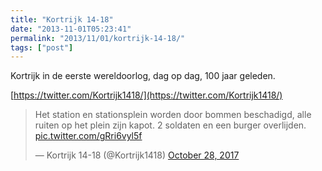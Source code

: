 ```yaml
---
title: "Kortrijk 14-18"
date: "2013-11-01T05:23:41"
permalink: "2013/11/01/kortrijk-14-18/"
tags: ["post"]
---
```

Kortrijk in de eerste wereldoorlog, dag op dag, 100 jaar geleden.

[https://twitter.com/Kortrijk1418/](https://twitter.com/Kortrijk1418/)

> Het station en stationsplein worden door bommen beschadigd, alle ruiten op het plein zijn kapot. 2 soldaten en een burger overlijden. [pic.twitter.com/gRri6vyl5f](https://t.co/gRri6vyl5f)
>
> — Kortrijk 14-18 (@Kortrijk1418) [October 28, 2017](https://twitter.com/Kortrijk1418/status/924176431608889344?ref_src=twsrc%5Etfw)
